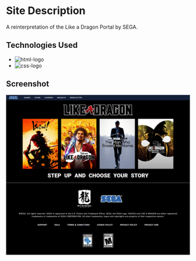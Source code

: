 # Site Description

A reinterpretation of the Like a Dragon Portal by SEGA.

## Technologies Used

- <img src="https://img.shields.io/badge/HTML5-E34F26?style=for-the-badge&logo=html5&logoColor=white" alt="html-logo" /> 
- <img src="https://img.shields.io/badge/CSS3-1572B6?style=for-the-badge&logo=css3&logoColor=white" alt="css-logo" />

## Screenshot

<img src="https://github.com/MiK-WeN/like-a-dragon-portal/blob/master/img/print-site.png?raw=true" alt="print" />
